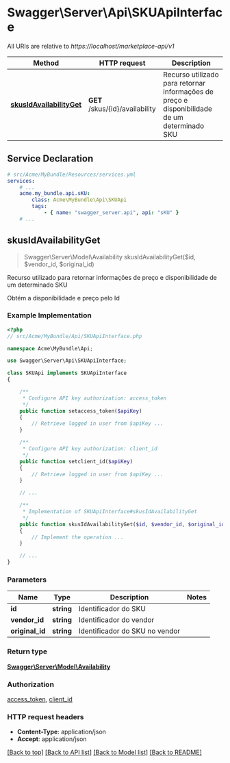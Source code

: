 # Swagger\Server\Api\SKUApiInterface

All URIs are relative to *https://localhost/marketplace-api/v1*

Method | HTTP request | Description
------------- | ------------- | -------------
[**skusIdAvailabilityGet**](SKUApiInterface.md#skusIdAvailabilityGet) | **GET** /skus/{id}/availability | Recurso utilizado para retornar informações de preço e disponibilidade de um determinado SKU


## Service Declaration
```yaml
# src/Acme/MyBundle/Resources/services.yml
services:
    # ...
    acme.my_bundle.api.sKU:
        class: Acme\MyBundle\Api\SKUApi
        tags:
            - { name: "swagger_server.api", api: "sKU" }
    # ...
```

## **skusIdAvailabilityGet**
> Swagger\Server\Model\Availability skusIdAvailabilityGet($id, $vendor_id, $original_id)

Recurso utilizado para retornar informações de preço e disponibilidade de um determinado SKU

Obtém a disponibilidade e preço pelo Id

### Example Implementation
```php
<?php
// src/Acme/MyBundle/Api/SKUApiInterface.php

namespace Acme\MyBundle\Api;

use Swagger\Server\Api\SKUApiInterface;

class SKUApi implements SKUApiInterface
{

    /**
     * Configure API key authorization: access_token
     */
    public function setaccess_token($apiKey)
    {
        // Retrieve logged in user from $apiKey ...
    }

    /**
     * Configure API key authorization: client_id
     */
    public function setclient_id($apiKey)
    {
        // Retrieve logged in user from $apiKey ...
    }

    // ...

    /**
     * Implementation of SKUApiInterface#skusIdAvailabilityGet
     */
    public function skusIdAvailabilityGet($id, $vendor_id, $original_id)
    {
        // Implement the operation ...
    }

    // ...
}
```

### Parameters

Name | Type | Description  | Notes
------------- | ------------- | ------------- | -------------
 **id** | **string**| Identificador do SKU |
 **vendor_id** | **string**| Identificador do vendor |
 **original_id** | **string**| Identificador do SKU no vendor |

### Return type

[**Swagger\Server\Model\Availability**](../Model/Availability.md)

### Authorization

[access_token](../../README.md#access_token), [client_id](../../README.md#client_id)

### HTTP request headers

 - **Content-Type**: application/json
 - **Accept**: application/json

[[Back to top]](#) [[Back to API list]](../../README.md#documentation-for-api-endpoints) [[Back to Model list]](../../README.md#documentation-for-models) [[Back to README]](../../README.md)

